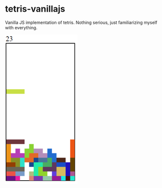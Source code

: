 # tetris-vanillajs
Vanilla JS implementation of tetris.  Nothing serious, just familiarizing myself with everything.

![screenshot of game](screenshot.png)
